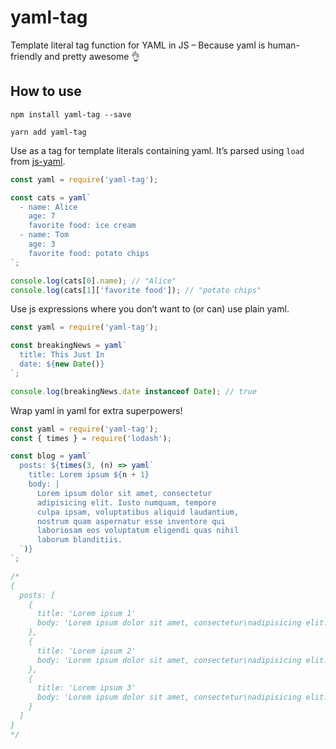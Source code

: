 # yaml-tag
Template literal tag function for YAML in JS – Because yaml is human-friendly and pretty awesome 👌

## How to use

`npm install yaml-tag --save`

`yarn add yaml-tag`

Use as a tag for template literals containing yaml. It’s parsed using `load` from [js-yaml](https://www.npmjs.com/package/js-yaml).

```js
const yaml = require('yaml-tag');

const cats = yaml`
  - name: Alice
    age: 7
    favorite food: ice cream
  - name: Tom
    age: 3
    favorite food: potato chips
`;

console.log(cats[0].name); // "Alice"
console.log(cats[1]['favorite food']); // "potato chips"
```

Use js expressions where you don’t want to (or can) use plain yaml.

```js
const yaml = require('yaml-tag');

const breakingNews = yaml`
  title: This Just In
  date: ${new Date()}
`;

console.log(breakingNews.date instanceof Date); // true
```

Wrap yaml in yaml for extra superpowers!

```js
const yaml = require('yaml-tag');
const { times } = require('lodash');

const blog = yaml`
  posts: ${times(3, (n) => yaml`
    title: Lorem ipsum ${n + 1}
    body: |
      Lorem ipsum dolor sit amet, consectetur
      adipisicing elit. Iusto numquam, tempore
      culpa ipsam, voluptatibus aliquid laudantium,
      nostrum quam aspernatur esse inventore qui
      laboriosam eos voluptatum eligendi quas nihil
      laborum blanditiis.
  `)}
`;

/*
{
  posts: [
    {
      title: 'Lorem ipsum 1'
      body: 'Lorem ipsum dolor sit amet, consectetur\nadipisicing elit. Iusto numquam, tempore\nculpa ipsam, voluptatibus aliquid laudantium,\nnostrum quam aspernatur esse inventore qui\nlaboriosam eos voluptatum eligendi quas nihil\nlaborum blanditiis.'
    },
    {
      title: 'Lorem ipsum 2'
      body: 'Lorem ipsum dolor sit amet, consectetur\nadipisicing elit. Iusto numquam, tempore\nculpa ipsam, voluptatibus aliquid laudantium,\nnostrum quam aspernatur esse inventore qui\nlaboriosam eos voluptatum eligendi quas nihil\nlaborum blanditiis.'
    },
    {
      title: 'Lorem ipsum 3'
      body: 'Lorem ipsum dolor sit amet, consectetur\nadipisicing elit. Iusto numquam, tempore\nculpa ipsam, voluptatibus aliquid laudantium,\nnostrum quam aspernatur esse inventore qui\nlaboriosam eos voluptatum eligendi quas nihil\nlaborum blanditiis.'
    }
  ]
}
*/
```
